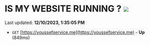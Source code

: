 # IS MY WEBSITE RUNNING ? [![](https://img.shields.io/static/v1?label=Sponsor&message=%E2%9D%A4&logo=GitHub&color=%23fe8e86)](https://github.com/sponsors/<username>)

Last updated: **12/10/2023, 1:35:05 PM**

- `GET` [https://youssefservice.me](https://youssefservice.me) - **Up** (849ms)
